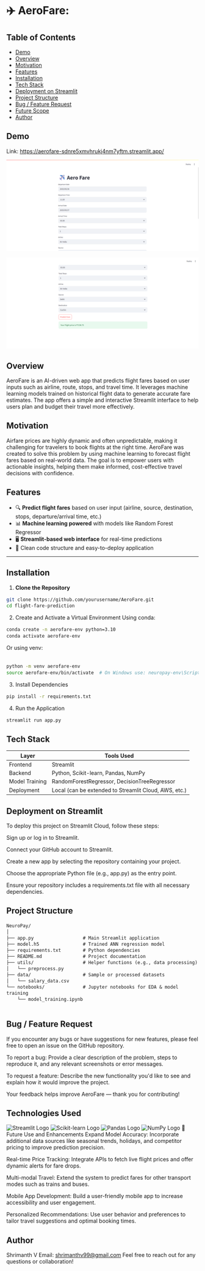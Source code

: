 # ✈️ AeroFare: 

## Table of Contents
* [Demo](#demo)
* [Overview](#overview)
* [Motivation](#motivation)
* [Features](#features)
* [Installation](#installation)
* [Tech Stack](#tech-stack)
* [Deployment on Streamlit](#deployment-on-streamlit)
* [Project Structure](#project-structure)
* [Bug / Feature Request](#bug--feature-request)
* [Future Scope](#future-scope)
* [Author](#author)



## Demo
Link: https://aerofare-sdnre5xmvhrukj4nm7yftm.streamlit.app/ 

![](https://github.com/Shrimanthv/AeroFare/blob/main/Screenshot%202025-05-25%20112049.png?raw=true)

![](https://github.com/Shrimanthv/AeroFare/blob/main/Screenshot%202025-05-25%20112118.png?raw=true)

## Overview
AeroFare is an AI-driven web app that predicts flight fares based on user inputs such as airline, route, stops, and travel time.
It leverages machine learning models trained on historical flight data to generate accurate fare estimates.
The app offers a simple and interactive Streamlit interface to help users plan and budget their travel more effectively.


## Motivation
Airfare prices are highly dynamic and often unpredictable, making it challenging for travelers to book flights at the right time.
AeroFare was created to solve this problem by using machine learning to forecast flight fares based on real-world data.
The goal is to empower users with actionable insights, helping them make informed, cost-effective travel decisions with confidence.

## Features

- 🔍 **Predict flight fares** based on user input (airline, source, destination, stops, departure/arrival time, etc.)
- 📊 **Machine learning powered** with models like Random Forest Regressor
- 🖥️ **Streamlit-based web interface** for real-time predictions
- 📁 Clean code structure and easy-to-deploy application

---

## Installation

1. **Clone the Repository**
```bash
git clone https://github.com/yourusername/AeroFare.git
cd flight-fare-prediction
```

2. Create and Activate a Virtual Environment
Using conda:

```bash
conda create -n aerofare-env python=3.10
conda activate aerofare-env
```
Or using venv:
```bash

python -m venv aerofare-env
source aerofare-env/bin/activate  # On Windows use: neuropay-env\Scripts\activate
```
3. Install Dependencies
```bash
pip install -r requirements.txt
```
4. Run the Application
```bash
streamlit run app.py
```

## Tech Stack

| Layer          | Tools Used                              |
|----------------|------------------------------------------|
| Frontend       | Streamlit                               |
| Backend        | Python, Scikit-learn, Pandas, NumPy     |
| Model Training | RandomForestRegressor, DecisionTreeRegressor |
| Deployment     | Local (can be extended to Streamlit Cloud, AWS, etc.) |

## Deployment on Streamlit
To deploy this project on Streamlit Cloud, follow these steps:

Sign up or log in to Streamlit.

Connect your GitHub account to Streamlit.

Create a new app by selecting the repository containing your project.

Choose the appropriate Python file (e.g., app.py) as the entry point.

Ensure your repository includes a requirements.txt file with all necessary dependencies.

## Project Structure 
```
NeuroPay/
│
├── app.py                  # Main Streamlit application
├── model.h5                # Trained ANN regression model
├── requirements.txt        # Python dependencies
├── README.md               # Project documentation
├── utils/                  # Helper functions (e.g., data processing)
│   └── preprocess.py
├── data/                   # Sample or processed datasets
│   └── salary_data.csv
└── notebooks/              # Jupyter notebooks for EDA & model training
    └── model_training.ipynb


```
## Bug / Feature Request
If you encounter any bugs or have suggestions for new features, please feel free to open an issue on the GitHub repository.

To report a bug:
Provide a clear description of the problem, steps to reproduce it, and any relevant screenshots or error messages.

To request a feature:
Describe the new functionality you'd like to see and explain how it would improve the project.

Your feedback helps improve AeroFare — thank you for contributing!

## Technologies Used


<img src="https://streamlit.io/images/brand/streamlit-logo-secondary-colormark-darktext.svg" width="180" alt="Streamlit Logo" />
<img src="https://scikit-learn.org/stable/_static/scikit-learn-logo-small.png" width="200" alt="Scikit-learn Logo" />
<img src="https://pandas.pydata.org/static/img/pandas_mark.svg" width="150" alt="Pandas Logo" />
<img src="https://numpy.org/images/logo.svg" width="150" alt="NumPy Logo" />
🔮 Future Use and Enhancements
Expand Model Accuracy: Incorporate additional data sources like seasonal trends, holidays, and competitor pricing to improve prediction precision.

Real-time Price Tracking: Integrate APIs to fetch live flight prices and offer dynamic alerts for fare drops.

Multi-modal Travel: Extend the system to predict fares for other transport modes such as trains and buses.

Mobile App Development: Build a user-friendly mobile app to increase accessibility and user engagement.

Personalized Recommendations: Use user behavior and preferences to tailor travel suggestions and optimal booking times.

## Author
Shrimanth V
Email: shrimanthv99@gmail.com
Feel free to reach out for any questions or collaboration!